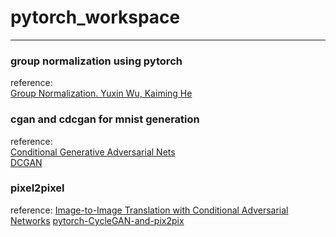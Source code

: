 # pytorch_workspace

---

### group normalization using pytorch
reference:  
[Group Normalization. Yuxin Wu, Kaiming He](https://arxiv.org/pdf/1803.08494.pdf)


### cgan and cdcgan for mnist generation
reference:  
[Conditional Generative Adversarial Nets](https://arxiv.org/pdf/1411.1784.pdf)  
[DCGAN](https://arxiv.org/abs/1511.06434)


### pixel2pixel
reference:
[Image-to-Image Translation with Conditional Adversarial Networks](https://arxiv.org/pdf/1611.07004v1.pdf)
[pytorch-CycleGAN-and-pix2pix](https://github.com/junyanz/pytorch-CycleGAN-and-pix2pix)
